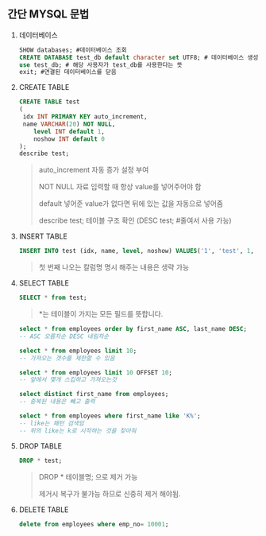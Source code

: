 ## 간단 MYSQL 문법

1. 데이터베이스

   ```sql
   SHOW databases; #데이터베이스 조회
   CREATE DATABASE test_db default character set UTF8; # 데이터베이스 생성
   use test_db; # 해당 사용자가 test_db를 사용한다는 뜻
   exit; #연결된 데이터베이스를 닫음 
   ```

   

2. CREATE TABLE 

   ```sql
   CREATE TABLE test
   (
   	idx INT PRIMARY KEY auto_increment,
   	name VARCHAR(20) NOT NULL,
       level INT default 1,
       noshow INT default 0
   );
   describe test;
   ```

   > auto_increment 자동 증가 설정 부여
   >
   > NOT NULL 자료 입력할 때 항상 value를 넣어주어야 함
   >
   > default 넣어준 value가 없다면 뒤에 있는 값을 자동으로 넣어줌
   >
   > describe test; 테이블 구조 확인 (DESC test; #줄여서 사용 가능)



3. INSERT TABLE

   ```sql
   INSERT INTO test (idx, name, level, noshow) VALUES('1', 'test', 1, 0);
   ```

   > 첫 번째 나오는 칼럼명 명시 해주는 내용은 생략 가능

4. SELECT TABLE

   ```sql
   SELECT * from test;
   ```

   > *는 테이블이 가지는 모든 필드를 뜻합니다. 

   ```sql
   select * from employees order by first_name ASC, last_name DESC;
   -- ASC 오름차순 DESC 내림차순
   
   select * from employees limit 10;
   -- 가져오는 갯수를 제한할 수 있음
   
   select * from employees limit 10 OFFSET 10;
   -- 앞에서 몇개 스킵하고 가져오는것
   
   select distinct first_name from employees; 
   -- 중복된 내용은 빼고 출력 
   
   select * from employees where first_name like 'K%';
   -- like는 패턴 검색임
   -- 위의 like는 k로 시작하는 것을 찾아줘
   ```

   

5. DROP TABLE

   ```sql
   DROP * test;
   ```

   > DROP * 테이블명; 으로 제거 가능
   >
   > 제거시 복구가 불가능 하므로 신중히 제거 해야됨.

6. DELETE TABLE

   ```sql
   delete from employees where emp_no= 10001;
   ```

   
